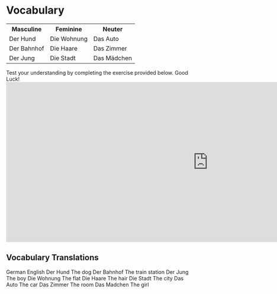 <h1>Vocabulary</h1>

<table>
  <tr>
    <th>Masculine</th>
    <th>Feminine</th>
    <th>Neuter</th>
  </tr>
  <tr>
    <td>Der Hund</td>
    <td>Die Wohnung</td>
    <td>Das Auto</td>
  </tr>
  <tr>
    <td>Der Bahnhof</td>
    <td>Die Haare</td>
    <td>Das Zimmer</td>
  </tr>
  
  <tr>
    <td>Der Jung</td>
    <td>Die Stadt</td>
    <td>Das Mädchen</td>
  </tr> 
 </table>

<p> Test your understanding by completing the exercise provided below. Good Luck!<iframe src="https://h5p.org/h5p/embed/390049" width="1090" height="432" frameborder="0" allowfullscreen="allowfullscreen"></iframe><script src="https://h5p.org/sites/all/modules/h5p/library/js/h5p-resizer.js" charset="UTF-8"></script> <p/>


<h2> Vocabulary Translations</h2>


 <tr>
  <th> German</th>
  <th> English</th>
  </tr>
  <tr>
  <td> Der Hund </td> 
  <td> The dog  </td>
  </tr>
  <tr>
  <td>Der Bahnhof   </td>
  <td>The train station </td>
  </tr>
  <tr>
  <td> Der Jung </td>
  <td> The boy  </td>
  </tr>
  <tr>
  <td> Die Wohnung</td>
  <td> The flat  </td>
  </tr> 
  <tr>
  <td> Die Haare</td>
  <td> The hair</td>
   </tr>
   <tr>
  <td>Die Stadt</td>
  <td> The city </td>
   </tr>
   <tr>
  <td> Das Auto</td>
  <td> The car </td>
   </tr>
   <tr>
  <td> Das Zimmer</td>
  <td> The room </td>
   </tr> 
   <tr>
   <td> Das Madchen</td>
   <td> The girl </td>
</table>
 
 
